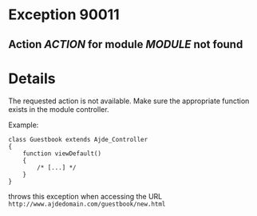 # Exception 90011 #
## Action _ACTION_ for module _MODULE_ not found ##

# Details #

The requested action is not available. Make sure the appropriate function exists in the module controller.

Example:
```
class Guestbook extends Ajde_Controller
{
    function viewDefault()
    {
        /* [...] */
    }
}
```
throws this exception when accessing the URL `http://www.ajdedomain.com/guestbook/new.html`